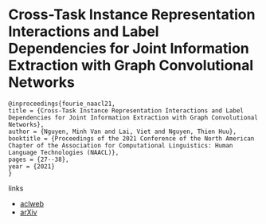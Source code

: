 # Cross-Task Instance Representation Interactions and Label Dependencies for Joint Information Extraction with Graph Convolutional Networks

```
@inproceedings{fourie_naacl21,
title = {Cross-Task Instance Representation Interactions and Label Dependencies for Joint Information Extraction with Graph Convolutional Networks},
author = {Nguyen, Minh Van and Lai, Viet and Nguyen, Thien Huu},
booktitle = {Proceedings of the 2021 Conference of the North American Chapter of the Association for Computational Linguistics: Human Language Technologies (NAACL)},
pages = {27--38},
year = {2021}
}
```

links
- [aclweb](https://www.aclweb.org/anthology/2021.naacl-main.3/)
- [arXiv](https://arxiv.org/abs/2103.09330)
